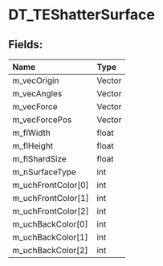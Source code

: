 # DT_TEShatterSurface

## Fields:

| Name | Type |
| :--- | :--- |
| m_vecOrigin | Vector |
| m_vecAngles | Vector |
| m_vecForce | Vector |
| m_vecForcePos | Vector |
| m_flWidth | float |
| m_flHeight | float |
| m_flShardSize | float |
| m_nSurfaceType | int |
| m_uchFrontColor[0] | int |
| m_uchFrontColor[1] | int |
| m_uchFrontColor[2] | int |
| m_uchBackColor[0] | int |
| m_uchBackColor[1] | int |
| m_uchBackColor[2] | int |
